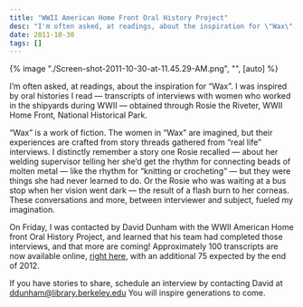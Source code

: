 ```yaml
---
title: "WWII American Home Front Oral History Project"
desc: "I'm often asked, at readings, about the inspiration for \"Wax\". I was inspired by oral histories I read — transcripts of interviews with women who worked in the shipyards during WWII — obtained through Rosie the Riveter, WWII Home Front, National Historical Park."
date: 2011-10-30
tags: []
---
```


{% image "./Screen-shot-2011-10-30-at-11.45.29-AM.png", "", [auto] %}

I’m often asked, at readings, about the inspiration for “Wax”. I was inspired by oral histories I read — transcripts of
interviews with women who worked in the shipyards during WWII — obtained through Rosie the Riveter, WWII Home Front,
National Historical Park.

“Wax” is a work of fiction. The women in “Wax” are imagined, but their experiences are crafted from story threads
gathered from “real life” interviews. I distinctly remember a story one Rosie recalled — about her welding supervisor
telling her she’d get the rhythm for connecting beads of molten metal — like the rhythm for “knitting or crocheting” —
but they were things she had never learned to do. Or the Rosie who was waiting at a bus stop when her vision went dark —
the result of a flash burn to her corneas. These conversations and more, between interviewer and subject, fueled my
imagination.

On Friday, I was contacted by David Dunham with the WWII American Home front Oral History Project, and learned that his
team had completed those interviews, and that more are coming! Approximately 100 transcripts are now available
online, [right here](/goto/roho/), with an additional 75 expected by the end of 2012.

If you have stories to share, schedule an interview by contacting David at ddunham@library.berkeley.edu You will inspire
generations to come.
